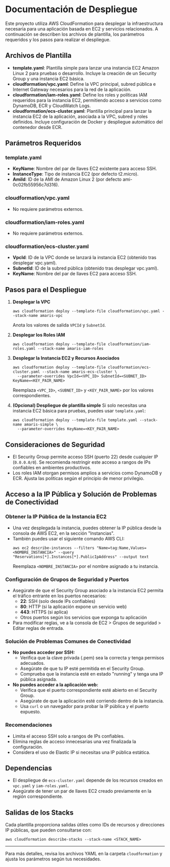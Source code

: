 # Documentación de Despliegue

Este proyecto utiliza AWS CloudFormation para desplegar la infraestructura necesaria para una aplicación basada en EC2 y servicios relacionados. A continuación se describen los archivos de plantilla, los parámetros requeridos y los pasos para realizar el despliegue.

## Archivos de Plantilla

- **template.yaml**: Plantilla simple para lanzar una instancia EC2 Amazon Linux 2 para pruebas o desarrollo. Incluye la creación de un Security Group y una instancia EC2 básica.
- **cloudformation/vpc.yaml**: Define la VPC principal, subred pública e Internet Gateway necesarios para la red de la aplicación.
- **cloudformation/iam-roles.yaml**: Define los roles y políticas IAM requeridos para la instancia EC2, permitiendo acceso a servicios como DynamoDB, ECR y CloudWatch Logs.
- **cloudformation/ecs-cluster.yaml**: Plantilla principal para lanzar la instancia EC2 de la aplicación, asociada a la VPC, subred y roles definidos. Incluye configuración de Docker y despliegue automático del contenedor desde ECR.

## Parámetros Requeridos

### template.yaml
- **KeyName**: Nombre del par de llaves EC2 existente para acceso SSH.
- **InstanceType**: Tipo de instancia EC2 (por defecto t2.micro).
- **AmiId**: ID de la AMI de Amazon Linux 2 (por defecto ami-0c02fb55956c7d316).

### cloudformation/vpc.yaml
- No requiere parámetros externos.

### cloudformation/iam-roles.yaml
- No requiere parámetros externos.

### cloudformation/ecs-cluster.yaml
- **VpcId**: ID de la VPC donde se lanzará la instancia EC2 (obtenido tras desplegar vpc.yaml).
- **SubnetId**: ID de la subred pública (obtenido tras desplegar vpc.yaml).
- **KeyName**: Nombre del par de llaves EC2 para acceso SSH.

## Pasos para el Despliegue

1. **Desplegar la VPC**
   ```
   aws cloudformation deploy --template-file cloudformation/vpc.yaml --stack-name amaris-vpc
   ```
   Anota los valores de salida `VPCId` y `SubnetId`.

2. **Desplegar los Roles IAM**
   ```
   aws cloudformation deploy --template-file cloudformation/iam-roles.yaml --stack-name amaris-iam-roles
   ```

3. **Desplegar la Instancia EC2 y Recursos Asociados**
   ```
   aws cloudformation deploy --template-file cloudformation/ecs-cluster.yaml --stack-name amaris-ecs-cluster \
     --parameter-overrides VpcId=<VPC_ID> SubnetId=<SUBNET_ID> KeyName=<KEY_PAIR_NAME>
   ```
   Reemplaza `<VPC_ID>`, `<SUBNET_ID>` y `<KEY_PAIR_NAME>` por los valores correspondientes.

4. **(Opcional) Despliegue de plantilla simple**
   Si solo necesitas una instancia EC2 básica para pruebas, puedes usar `template.yaml`:
   ```
   aws cloudformation deploy --template-file template.yaml --stack-name amaris-simple \
     --parameter-overrides KeyName=<KEY_PAIR_NAME>
   ```

## Consideraciones de Seguridad
- El Security Group permite acceso SSH (puerto 22) desde cualquier IP (`0.0.0.0/0`). Se recomienda restringir este acceso a rangos de IPs confiables en ambientes productivos.
- Los roles IAM otorgan permisos amplios a servicios como DynamoDB y ECR. Ajusta las políticas según el principio de menor privilegio.

## Acceso a la IP Pública y Solución de Problemas de Conectividad

### Obtener la IP Pública de la Instancia EC2
- Una vez desplegada la instancia, puedes obtener la IP pública desde la consola de AWS EC2, en la sección "Instancias".
- También puedes usar el siguiente comando AWS CLI:
  ```
  aws ec2 describe-instances --filters "Name=tag:Name,Values=<NOMBRE_INSTANCIA>" --query "Reservations[*].Instances[*].PublicIpAddress" --output text
  ```
  Reemplaza `<NOMBRE_INSTANCIA>` por el nombre asignado a tu instancia.

### Configuración de Grupos de Seguridad y Puertos
- Asegúrate de que el Security Group asociado a la instancia EC2 permita el tráfico entrante en los puertos necesarios:
  - **22**: SSH (solo desde IPs confiables)
  - **80**: HTTP (si la aplicación expone un servicio web)
  - **443**: HTTPS (si aplica)
  - Otros puertos según los servicios que exponga tu aplicación
- Para modificar reglas, ve a la consola de EC2 > Grupos de seguridad > Editar reglas de entrada.

### Solución de Problemas Comunes de Conectividad
- **No puedes acceder por SSH:**
  - Verifica que la clave privada (.pem) sea la correcta y tenga permisos adecuados.
  - Asegúrate de que tu IP esté permitida en el Security Group.
  - Comprueba que la instancia esté en estado "running" y tenga una IP pública asignada.
- **No puedes acceder a la aplicación web:**
  - Verifica que el puerto correspondiente esté abierto en el Security Group.
  - Asegúrate de que la aplicación esté corriendo dentro de la instancia.
  - Usa `curl` o un navegador para probar la IP pública y el puerto expuesto.

### Recomendaciones
- Limita el acceso SSH solo a rangos de IPs confiables.
- Elimina reglas de acceso innecesarias una vez finalizada la configuración.
- Considera el uso de Elastic IP si necesitas una IP pública estática.

## Dependencias
- El despliegue de `ecs-cluster.yaml` depende de los recursos creados en `vpc.yaml` y `iam-roles.yaml`.
- Asegúrate de tener un par de llaves EC2 creado previamente en la región correspondiente.

## Salidas de los Stacks
Cada plantilla proporciona salidas útiles como IDs de recursos y direcciones IP públicas, que pueden consultarse con:
```
aws cloudformation describe-stacks --stack-name <STACK_NAME>
```

---

Para más detalles, revisa los archivos YAML en la carpeta `cloudformation` y ajusta los parámetros según tus necesidades.
